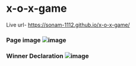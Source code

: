 # x-o-x-game
Live url- https://sonam-1112.github.io/x-o-x-game/

### Page image ![image](https://user-images.githubusercontent.com/68469907/106381186-0ce21f00-63dd-11eb-9e68-6edde92960d2.png)

### Winner Declaration ![image](https://user-images.githubusercontent.com/68469907/106381261-8548e000-63dd-11eb-99ab-6d2c136cd0f4.png)

